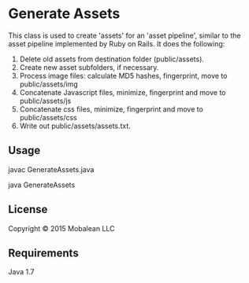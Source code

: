 # Generate Assets

This class is used to create 'assets' for an 'asset pipeline', similar to the asset pipeline implemented by Ruby on Rails. It does the following:

1. Delete old assets from destination folder (public/assets).
2. Create new asset subfolders, if necessary.
3. Process image files: calculate MD5 hashes, fingerprint, move to public/assets/img
4. Concatenate Javascript files, minimize, fingerprint and move to public/assets/js
5. Concatenate css files, minimize, fingerprint and move to public/assets/css
6. Write out public/assets/assets.txt.

## Usage

javac GenerateAssets.java

java GenerateAssets

## License

Copyright © 2015 Mobalean LLC

## Requirements

Java 1.7

